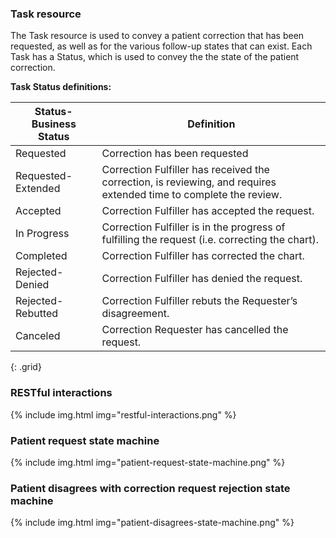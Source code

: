 ### Task resource

The Task resource is used to convey a patient correction that has been requested, as well as for the various follow-up states that can exist. Each Task has a Status, which is used to convey the the state of the patient correction.

**Task Status definitions:**

Status-Business Status | Definition|
---|---
Requested | Correction has been requested
Requested-Extended | Correction Fulfiller has received the correction, is reviewing, and requires extended time to complete the review.
Accepted | Correction Fulfiller has accepted the request.
In Progress | Correction Fulfiller is in the progress of fulfilling the request (i.e. correcting the chart).
Completed | Correction Fulfiller has corrected the chart.
Rejected-Denied | Correction Fulfiller has denied the request.
Rejected-Rebutted | Correction Fulfiller rebuts the Requester’s disagreement.
Canceled | Correction Requester has cancelled the request.
{: .grid}

### RESTful interactions

{% include img.html img="restful-interactions.png" %}

### Patient request state machine

{% include img.html img="patient-request-state-machine.png" %}

### Patient disagrees with correction request rejection state machine

{% include img.html img="patient-disagrees-state-machine.png" %}
